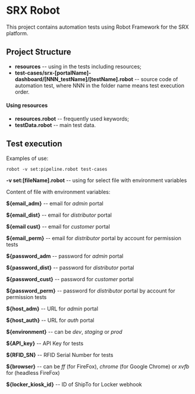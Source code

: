 # SRX Robot

This project contains automation tests using Robot Framework for the SRX platform.

## Project Structure

* **resources** --  using in the tests including resources;
* **test-cases/srx-[portalName]-dashboard/[NNN_testName]/[testName].robot** -- source code of automation test, where NNN in the folder name means test execution order.

#### Using resources

* **resources.robot** -- frequently used keywords;
* **testData.robot** -- main test data.

## Test execution

Examples of use:
```
robot -v set:pipeline.robot test-cases
```

**-v set:[fileName].robot** -- using for select file with environment variables

Content of file with environment variables:

**${email_adm}** -- email for *admin* portal

**${email_dist}** -- email for *distributor* portal

**${email cust}** -- email for *customer* portal

**${email_perm}** -- email for *distributor* portal by account for permission tests

**${password_adm** -- password for *admin* portal

**${password_dist}** -- password for *distributor* portal

**${password_cust}** -- password for *customer* portal

**${password_perm}** -- password for *distributor* portal by account for permission tests

**${host_adm}** -- URL for *admin* portal

**${host_auth}** -- URL for *auth* portal

**${environment}** -- can be *dev*, *staging* or *prod*

**${API_key}** -- API Key for tests

**${RFID_SN}** -- RFID Serial Number for tests

**${browser}** -- can be *ff* (for FireFox), *chrome* (for Google Chrome) or *xvfb* for (headless FireFox)

**${locker_kiosk_id}** -- ID of ShipTo for Locker webhook